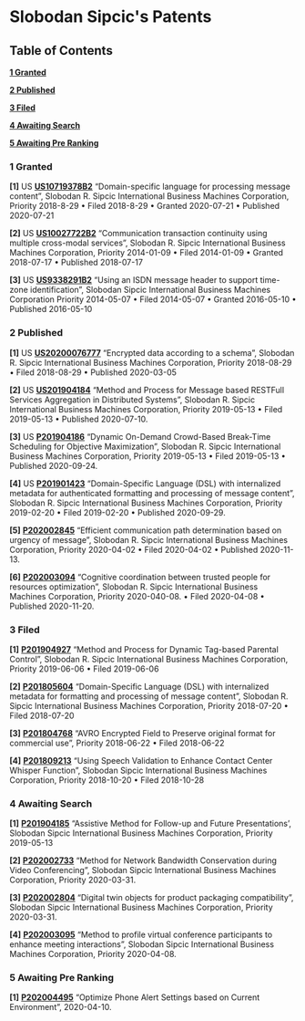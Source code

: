 # Slobodan Sipcic's Patents

## Table of Contents

[<b>1 Granted</b>](#1-granted)

[<b>2 Published</b>](#2-published)

[<b>3 Filed</b>](#3-filed)

[<b>4 Awaiting Search</b>](#4-awaiting-search)

[<b>5 Awaiting Pre Ranking</b>](#5-awaiting-pre-ranking)



### 1 Granted

**[1]**	US **[US10719378B2](https://patents.justia.com/patent/10719378)** “Domain-specific language for processing message content”, Slobodan R. Sipcic International Business Machines Corporation, Priority 2018-8-29 • Filed 2018-8-29 • Granted 2020-07-21 • Published 2020-07-21

**[2]**	US **[US10027722B2](https://patentimages.storage.googleapis.com/ae/24/ae/6931c226e4a159/US10027722.pdf)** “Communication transaction continuity using multiple cross-modal services”, Slobodan R. Sipcic International Business Machines Corporation, Priority 2014-01-09 • Filed 2014-01-09 • Granted 2018-07-17 • Published 2018-07-17

**[3]**	US **[US9338291B2](https://patentimages.storage.googleapis.com/4d/b0/49/7eface0bfeeefe/US9338291.pdf)** “Using an ISDN message header to support time-zone identification”, Slobodan Sipcic International Business Machines Corporation Priority 2014-05-07 • Filed 2014-05-07 • Granted 2016-05-10 • Published 2016-05-10


### 2 Published

**[1]**	US **[US20200076777](https://patents.justia.com/patent/20200076777)** “Encrypted data according to a schema”, Slobodan R. Sipcic International Business Machines Corporation, Priority 2018-08-29 • Filed 2018-08-29 • Published 2020-03-05

**[2]**	US **[US201904184](https://ibm.anaqua.com/anaqua/Survey/Survey.aspx?SurveyAnswerGroupId=95667229)** “Method and Process for Message based RESTFull Services Aggregation in Distributed Systems”, Slobodan R. Sipcic International Business Machines Corporation, Priority 2019-05-13 • Filed 2019-05-13 • Published 2020-07-10.

**[3]**	US **[P201904186](https://ibm.anaqua.com/anaqua/Survey/Survey.aspx?SurveyAnswerGroupId=95667073)** “Dynamic On-Demand Crowd-Based Break-Time Scheduling for Objective Maximization”, Slobodan R. Sipcic International Business Machines Corporation, Priority 2019-05-13 • Filed 2019-05-13 • Published 2020-09-24.

**[4]**	US **[P201901423](https://ibm.anaqua.com/anaqua/Survey/Survey.aspx?SurveyAnswerGroupId=95334207)** “Domain-Specific Language (DSL) with internalized metadata for authenticated formatting and processing of message content”, Slobodan R. Sipcic International Business Machines Corporation, Priority 2019-02-20 • Filed 2019-02-20 • Published 2020-09-29.

**[5]**	**[P202002845](https://ibm.anaqua.com/anaqua/Survey/Survey.aspx?SurveyAnswerGroupId=96083820)** “Efficient communication path determination based on urgency of message”, Slobodan R. Sipcic International Business Machines Corporation, Priority 2020-04-02 • Filed 2020-04-02 • Published 2020-11-13.

**[6]**	**[P202003094](https://ibm.anaqua.com/anaqua/Survey/Survey.aspx?SurveyAnswerGroupId=96088772)** “Cognitive coordination between trusted people for resources optimization”, Slobodan R. Sipcic International Business Machines Corporation, Priority 2020-040-08. • Filed 2020-04-08 • Published 2020-11-20.


### 3 Filed

**[1]**	**[P201904927](https://ibm.anaqua.com/anaqua/Survey/Survey.aspx?SurveyAnswerGroupId=95703253)** “Method and Process for Dynamic Tag-based Parental Control”, Slobodan R. Sipcic International Business Machines Corporation, Priority 2019-06-06 • Filed 2019-06-06

**[2]**	**[P201805604](https://ibm.anaqua.com/anaqua/Survey/Survey.aspx?SurveyAnswerGroupId=95076524)** “Domain-Specific Language (DSL) with internalized metadata for formatting and processing of message content”, Slobodan R. Sipcic International Business Machines Corporation, Priority 2018-07-20 • Filed 2018-07-20

**[3]**	**[P201804768](https://ibm.anaqua.com/anaqua/Survey/Survey.aspx?SurveyAnswerGroupId=95037801)** “AVRO Encrypted Field to Preserve original format for commercial use”, Priority 2018-06-22 • Filed 2018-06-22

**[4]**	**[P201809213](https://ibm.anaqua.com/anaqua/Survey/Survey.aspx?SurveyAnswerGroupId=95233467)** “Using Speech Validation to Enhance Contact Center Whisper Function”, Slobodan Sipcic International Business Machines Corporation, Priority 2018-10-20 • Filed 2018-10-28

### 4 Awaiting Search

**[1]**	**[P201904185](https://ibm.anaqua.com/anaqua/Survey/Survey.aspx?SurveyAnswerGroupId=95667130)** “Assistive Method for Follow-up and Future Presentations’, Slobodan Sipcic International Business Machines Corporation, Priority 2019-05-13

**[2]**	**[P202002733](https://ibm.anaqua.com/anaqua/Survey/Survey.aspx?SurveyAnswerGroupId=96081472)** “Method for Network Bandwidth Conservation during Video Conferencing”, Slobodan Sipcic International Business Machines Corporation, Priority 2020-03-31.

**[3]**	**[P202002804](https://ibm.anaqua.com/anaqua/Survey/Survey.aspx?SurveyAnswerGroupId=96081540)** “Digital twin objects for product packaging compatibility”, Slobodan Sipcic International Business Machines Corporation, Priority 2020-03-31.

**[4]**	**[P202003095](https://ibm.anaqua.com/anaqua/Survey/Survey.aspx?SurveyAnswerGroupId=96088780)** “Method to profile virtual conference participants to enhance meeting interactions”, Slobodan Sipcic International Business Machines Corporation, Priority 2020-04-08.

### 5 Awaiting Pre Ranking

**[1]**	**[P202004495](https://ibm.anaqua.com/anaqua/Survey/Survey.aspx?SurveyAnswerGroupId=96091852)** “Optimize Phone Alert Settings based on Current Environment”, 2020-04-10.






